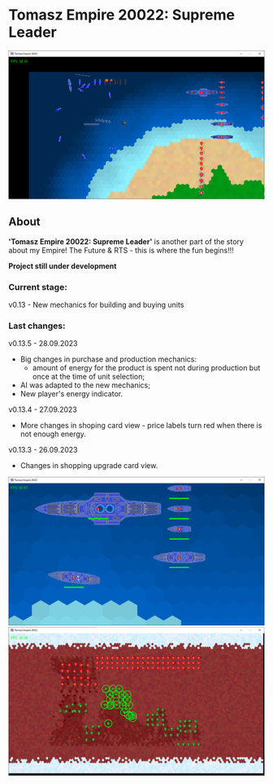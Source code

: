 # Tomasz Empire 20022: Supreme Leader

<p align="center">
  <img src="screens/screenshot1_20230115.png" alt="Tomasz Empire 20022">
</p>

## About
**'Tomasz Empire 20022: Supreme Leader'** is another part of the story about my Empire! The Future &amp; RTS - this is where the fun begins!!!

**Project still under development**

### Current stage:
v0.13 - New mechanics for building and buying units

### Last changes:
v0.13.5 - 28.09.2023

* Big changes in purchase and production mechanics:
    * amount of energy for the product is spent not during production but once at the time of unit selection;
* AI was adapted to the new mechanics;
* New player's energy indicator.

v0.13.4 - 27.09.2023

* More changes in shoping card view - price labels turn red when there is not enough energy.

v0.13.3 - 26.09.2023

* Changes in shopping upgrade card view.

<p align="center">
  <img src="screens/screenshot2_20230115.png" alt="Tomasz Empire 20022 - Fleet">
  <br />
  <img src="screens/screenshot3_20230115.png" alt="Tomasz Empire 20022 - Mars poles Map">
</p>
